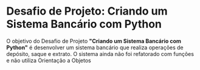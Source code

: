 <h1> Desafio de Projeto: Criando um Sistema Bancário com Python</h1>

<p>O objetivo do Desafio de Projeto <strong>"Criando um Sistema Bancário com Python"</strong> é desenvolver um sistema bancário que realiza operações de depósito, saque e extrato. O sistema ainda não foi refatorado com funções e não utiliza Orientação a Objetos</p>
